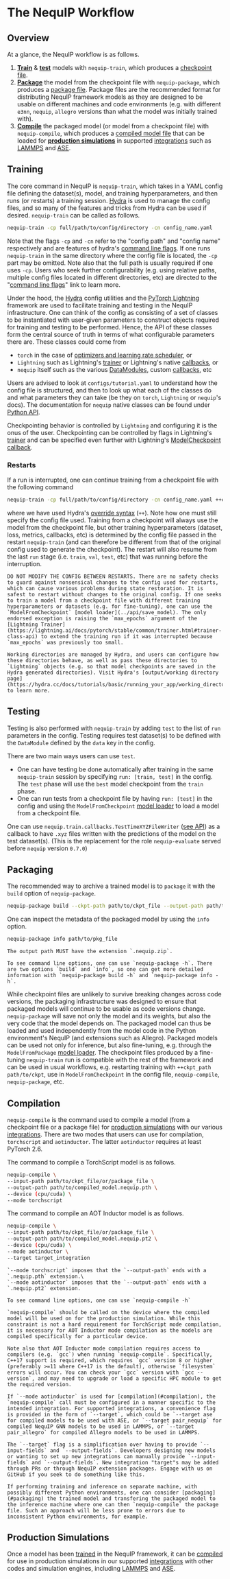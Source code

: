 # The NequIP Workflow

## Overview

At a glance, the NequIP workflow is as follows.

1. [**Train**](#training) &  [**test**](#testing) models with `nequip-train`, which produces a [checkpoint file](./files.md/#checkpoint-files).
2. [**Package**](#packaging) the model from the checkpoint file with `nequip-package`, which produces a [package file](./files.md/#package-files). Package files are the recommended format for distributing NequIP framework models as they are designed to be usable on different machines and code environments (e.g. with different `e3nn`, `nequip`, `allegro` versions than what the model was initially trained with).
3. [**Compile**](#compilation) the packaged model (or model from a checkpoint file) with `nequip-compile`, which produces a [compiled model file](./files.md/#compiled-model-files) that can be loaded for [**production simulations**](#production-simulations) in supported [integrations](../integrations/all.rst) such as [LAMMPS](../integrations/lammps.md) and [ASE](../integrations/ase.md).

## Training

The core command in NequIP is `nequip-train`, which takes in a YAML config file defining the dataset(s), model, and training hyperparameters, and then runs (or restarts) a training session. [Hydra](https://hydra.cc/) is used to manage the config files, and so many of the features and tricks from Hydra can be used if desired. `nequip-train` can be called as follows.

```bash
nequip-train -cp full/path/to/config/directory -cn config_name.yaml
```

Note that the flags `-cp` and `-cn` refer to the "config path" and "config name" respectively and are features of hydra's [command line flags](https://hydra.cc/docs/advanced/hydra-command-line-flags/). If one runs `nequip-train` in the same directory where the config file is located, the `-cp` part may be omitted. Note also that the full path is usually required if one uses `-cp`. Users who seek further configurability (e.g. using relative paths, multiple config files located in different directories, etc) are directed to the "[command line flags](https://hydra.cc/docs/advanced/hydra-command-line-flags/)" link to learn more.

Under the hood, the [Hydra](https://hydra.cc/) config utilities and the [PyTorch Lightning](https://lightning.ai/docs/pytorch/stable/) framework are used to facilitate training and testing in the NequIP infrastructure. One can think of the config as consisting of a set of classes to be instantiated with user-given parameters to construct objects required for training and testing to be performed. Hence, the API of these classes form the central source of truth in terms of what configurable parameters there are. These classes could come from

- `torch` in the case of [optimizers and learning rate scheduler](https://pytorch.org/docs/stable/optim.html), or
- `Lightning` such as Lightning's [trainer](https://lightning.ai/docs/pytorch/stable/common/trainer.html) or Lightning's native [callbacks](https://lightning.ai/docs/pytorch/stable/api_references.html#callbacks), or
- `nequip` itself such as the various [DataModules](../api/datamodule.rst), custom [callbacks](../api/callbacks.rst), etc

Users are advised to look at `configs/tutorial.yaml` to understand how the config file is structured, and then to look up what each of the classes do and what parameters they can take (be they on `torch`, `Lightning` or `nequip`'s docs). The documentation for `nequip` native classes can be found under [Python API](../api/nequip.rst).

Checkpointing behavior is controlled by `Lightning` and configuring it is the onus of the user. Checkpointing can be controlled by flags in Lightning's [trainer](https://lightning.ai/docs/pytorch/stable/common/trainer.html) and can be specified even further with Lightning's [ModelCheckpoint callback](https://lightning.ai/docs/pytorch/stable/api/lightning.pytorch.callbacks.ModelCheckpoint.html#lightning.pytorch.callbacks.ModelCheckpoint).

### Restarts

If a run is interrupted, one can continue training from a checkpoint file with the following command

```bash
nequip-train -cp full/path/to/config/directory -cn config_name.yaml ++ckpt_path='path/to/ckpt_file'
```

where we have used Hydra's [override syntax](https://hydra.cc/docs/advanced/override_grammar/basic/) (`++`). Note how one must still specify the config file used. Training from a checkpoint will always use the model from the checkpoint file, but other training hyperparameters (dataset, loss, metrics, callbacks, etc) is determined by the config file passed in the restart `nequip-train` (and can therefore be different from that of the original config used to generate the checkpoint). The restart will also resume from the last `run` stage (i.e. `train`, `val`, `test`, etc) that was running before the interruption.

```{warning}
DO NOT MODIFY THE CONFIG BETWEEN RESTARTS. There are no safety checks to guard against nonsensical changes to the config used for restarts, which can cause various problems during state restoration. It is safest to restart without changes to the original config. If one seeks to train a model from a checkpoint file with different training hyperparameters or datasets (e.g. for fine-tuning), one can use the `ModelFromCheckpoint` [model loader](../api/save_model). The only endorsed exception is raising the `max_epochs` argument of the [Lightning Trainer](https://lightning.ai/docs/pytorch/stable/common/trainer.html#trainer-class-api) to extend the training run if it was interrupted because `max_epochs` was previously too small.
```

```{tip}
Working directories are managed by Hydra, and users can configure how these directories behave, as well as pass these directories to `Lightning` objects (e.g. so that model checkpoints are saved in the Hydra generated directories). Visit Hydra's [output/working directory page](https://hydra.cc/docs/tutorials/basic/running_your_app/working_directory/) to learn more.
```

## Testing

Testing is also performed with `nequip-train` by adding `test` to the list of `run` parameters in the config. Testing requires test dataset(s) to be defined with the `DataModule` defined by the `data` key in the config.

There are two main ways users can use `test`.

- One can have testing be done automatically after training in the same `nequip-train` session by specifying `run: [train, test]` in the config. The `test` phase will use the `best` model checkpoint from the `train` phase.
- One can run tests from a checkpoint file by having `run: [test]` in the config and using the `ModelFromCheckpoint` [model loader](../api/save_model) to load a model from a checkpoint file.

One can use `nequip.train.callbacks.TestTimeXYZFileWriter` ([see API](../api/callbacks.rst)) as a callback to have `.xyz` files written with the predictions of the model on the test dataset(s). (This is the replacement for the role `nequip-evaluate` served before `nequip` version `0.7.0`)

## Packaging

The recommended way to archive a trained model is to `package` it with the `build` option of `nequip-package`.

```bash
nequip-package build --ckpt-path path/to/ckpt_file --output-path path/to/packaged_model.nequip.zip
```

One can inspect the metadata of the packaged model by using the `info` option.

```bash
nequip-package info path/to/pkg_file
```

```{warning}
The output path MUST have the extension `.nequip.zip`.
```

```{tip}
To see command line options, one can use `nequip-package -h`. There are two options `build` and `info`, so one can get more detailed information with `nequip-package build -h` and `nequip-package info -h`.
```

While checkpoint files are unlikely to survive breaking changes across code versions, the packaging infrastructure was designed to ensure that packaged models will continue to be usable as code versions change.
`nequip-package` will save not only the model and its weights, but also the very code that the model depends on.
The packaged model can thus be loaded and used independently from the model code in the Python environment's NequIP (and extensions such as Allegro).
Packaged models can be used not only for inference, but also fine-tuning, e.g. through the `ModelFromPackage` [model loader](../api/save_model). The checkpoint files produced by a fine-tuning `nequip-train` run is compatible with the rest of the framework and can be used in usual workflows, e.g. restarting training with `++ckpt_path path/to/ckpt`, use in `ModelFromCheckpoint` in the config file, `nequip-compile`, `nequip-package`, etc.

## Compilation

`nequip-compile` is the command used to compile a model (from a checkpoint file or a package file) for [production simulations](#production-simulations) with our various [integrations](../integrations/all.rst). There are two modes that users can use for compilation, `torchscript` and `aotinductor`. The latter `aotinductor` requires at least PyTorch 2.6.

The command to compile a TorchScript model is as follows.

```bash
nequip-compile \
--input-path path/to/ckpt_file/or/package_file \
--output-path path/to/compiled_model.nequip.pth \
--device (cpu/cuda) \
--mode torchscript
```

The command to compile an AOT Inductor model is as follows.

```bash
nequip-compile \
--input-path path/to/ckpt_file/or/package_file \
--output-path path/to/compiled_model.nequip.pt2 \
--device (cpu/cuda) \
--mode aotinductor \
--target target_integration
```

```{warning}
`--mode torchscript` imposes that the `--output-path` ends with a `.nequip.pth` extension.\
`--mode aotinductor` imposes that the `--output-path` ends with a `.nequip.pt2` extension.
```

```{tip}
To see command line options, one can use `nequip-compile -h`
```

```{important}
`nequip-compile` should be called on the device where the compiled model will be used on for the production simulation. While this constraint is not a hard requirement for TorchScript mode compilation, it is necessary for AOT Inductor mode compilation as the models are compiled specifically for a particular device.
```

```{important}
Note also that AOT Inductor mode compilation requires access to compilers (e.g. `gcc`) when running `nequip-compile`. Specifically, C++17 support is required, which requires `gcc` version 8 or higher (preferably >=11 where C++17 is the default), otherwise `filesystem` errors will occur. You can check your `gcc` version with `gcc --version`, and may need to upgrade or load a specific HPC module to get the required version.
```

```{tip}
If `--mode aotinductor` is used for [compilation](#compilation), the `nequip-compile` call must be configured in a manner specific to the intended integration. For supported integrations, a convenience flag is provided in the form of `--target`, which could be `--target ase` for compiled models to be used with ASE, or `--target pair_nequip` for compiled NequIP GNN models to be used in LAMMPS, or `--target pair_allegro` for compiled Allegro models to be used in LAMMPS.

The `--target` flag is a simplification over having to provide `--input-fields` and `--output-fields`. Developers designing new models or wanting to set up new integrations can manually provide `--input-fields` and `--output-fields`. New integration "target"s may be added through PRs or through NequIP extension packages. Engage with us on GitHub if you seek to do something like this.
```

```{tip}
If performing training and inference on separate machine, with possibly different Python environments, one can consider [packaging](#packaging) the trained model and transfering the packaged model to the inference machine where one can then `nequip-compile` the package file. Such an approach will be less prone to errors due to inconsistent Python environments, for example.
```

## Production Simulations

Once a model has been [trained](#training) in the NequIP framework, it can be [compiled](#compilation) for use in production simulations in our supported [integrations](../integrations/all.rst) with other codes and simulation engines, including [LAMMPS](../integrations/lammps.md) and [ASE](../integrations/ase.md).
